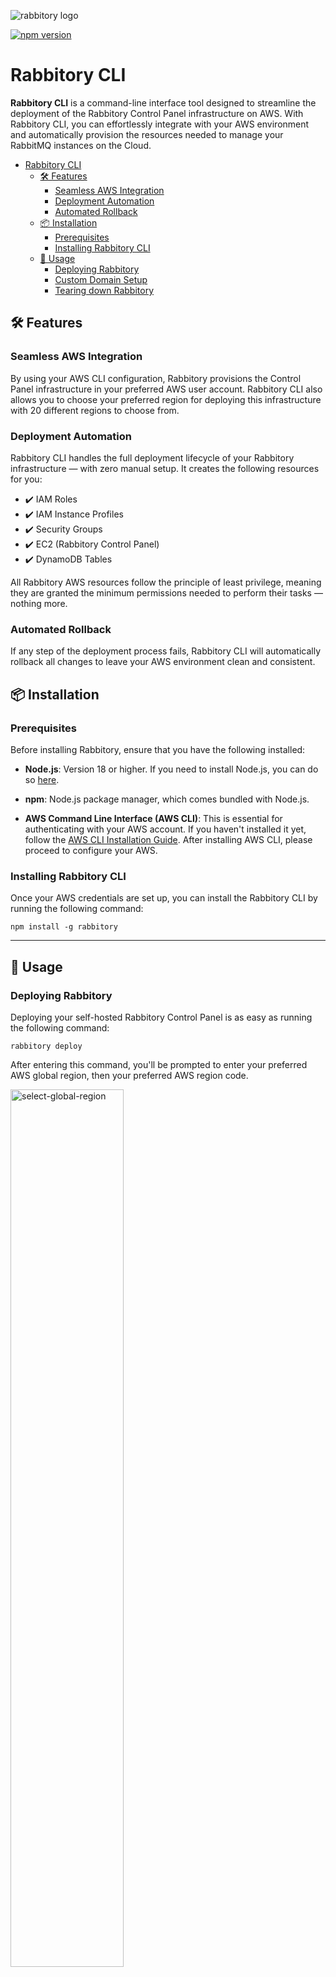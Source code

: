 <a name="top"></a>
![rabbitory logo](https://raw.githubusercontent.com/your-username/rabbitory/main/assets/rabbitory-logo.png)

[![npm version](https://img.shields.io/npm/v/rabbitory_cli)](https://www.npmjs.com/package/rabbitory_cli)

# Rabbitory CLI

**Rabbitory CLI** is a command-line interface tool designed to streamline the deployment of the Rabbitory Control Panel infrastructure on AWS. With Rabbitory CLI, you can effortlessly integrate with your AWS environment and automatically provision the resources needed to manage your RabbitMQ instances on the Cloud.

- [Rabbitory CLI](#rabbitory-cli)
  - [🛠 Features](#🛠-features)
    - [Seamless AWS Integration](#seamless-aws-integration)
    - [Deployment Automation](#deployment-automation)
    - [Automated Rollback](#automated-rollback)
  - [📦 Installation](#📦-installation)
    - [Prerequisites](#prerequisites)
    - [Installing Rabbitory CLI](#installing-rabbitory-cli)
  - [🐰 Usage](#🐰-usage)
    - [Deploying Rabbitory](#deploying-rabbitory)
    - [Custom Domain Setup](#custom-domain-setup)
    - [Tearing down Rabbitory](#tearing-down-rabbitory)

## 🛠 Features

### Seamless AWS Integration

By using your AWS CLI configuration, Rabbitory provisions the Control Panel infrastructure in your preferred AWS user account. Rabbitory CLI also allows you to choose your preferred region for deploying this infrastructure with 20 different regions to choose from.

### Deployment Automation

Rabbitory CLI handles the full deployment lifecycle of your Rabbitory infrastructure — with zero manual setup. It creates the following resources for you:

- ✔️ IAM Roles
- ✔️ IAM Instance Profiles
- ✔️ Security Groups
- ✔️ EC2 (Rabbitory Control Panel)
- ✔️ DynamoDB Tables

All Rabbitory AWS resources follow the principle of least privilege, meaning they are granted the minimum permissions needed to perform their tasks — nothing more.

### Automated Rollback

If any step of the deployment process fails, Rabbitory CLI will automatically rollback all changes to leave your AWS environment clean and consistent.

## 📦 Installation

### Prerequisites

Before installing Rabbitory, ensure that you have the following installed:

- **Node.js**: Version 18 or higher. If you need to install Node.js, you can do so [here](https://nodejs.org/).

- **npm**: Node.js package manager, which comes bundled with Node.js.

- **AWS Command Line Interface (AWS CLI)**: This is essential for authenticating with your AWS account. If you haven't installed it yet, follow the [AWS CLI Installation Guide](https://docs.aws.amazon.com/cli/latest/userguide/install-cliv2.html). After installing AWS CLI, please proceed to configure your AWS.

### Installing Rabbitory CLI

Once your AWS credentials are set up, you can install the Rabbitory CLI by running the following command:

```
npm install -g rabbitory
```

---

## 🐰 Usage

### Deploying Rabbitory

Deploying your self-hosted Rabbitory Control Panel is as easy as running the following command:

```
rabbitory deploy
```

After entering this command, you'll be prompted to enter your preferred AWS global region, then your preferred AWS region code.

<p align="left">
  <img src="https://raw.githubusercontent.com/Rabbitory/rabbitory_cli/assets/select-global-region-ex.png" alt="select-global-region" width="60%" />
</p>
<p align="left">
  <img src="https://raw.githubusercontent.com/Rabbitory/rabbitory_cli/assets/select-aws-region-ex.png" alt="select-aws-region" width="60%" />
</p>

Now that a region has been selected, you'll be prompted to choose between deploying to the default public IP address provided by AWS or providing your own custom domain. See next section for more information on custom domain setup.

Upon deployment, Rabbitory spins up all the necessary AWS infrastructure for you to self-host your personal Rabbitory Control Panel, where you can create, configure, and manage your RabbitMQ instances. Once Rabbitory has been successfully deployed, you'll receive a link to your Control Panel.

![Deploy success](https://raw.githubusercontent.com/Rabbitory/rabbitory_cli/assets/rabbitory-deploy-success.png)

#### Custom Domain Setup

Using a custom domain provides secure HTTPS access and a professional URL for your Control Panel. If you choose the default public IP option, the Control Panel will only be accessible via HTTP.

If you opt to use a custom domain, you’ll be prompted to provide your domain name and email address. You’ll then need to update your domain registrar's nameservers with the ones provided. After DNS propagation (which may take up to 30 minutes), the deployment will automatically:

- Create Route 53 records for both your apex domain and www subdomain
- Set up SSL certificates using Let's Encrypt
- Configure Nginx with HTTPS

Your Rabbitory Control Panel will then be accessible via HTTPS at both your apex domain (<https://yourdomain.com>) and www subdomain (<https://www.yourdomain.com>).

### Tearing down Rabbitory

If you need to teardown your Rabbitory Control Panel and all of its associated RabbitMQ instances, you can run the following command:

```
rabbitory destroy
```

Tearing down Rabbitory involves selecting the global region and AWS region code where your Rabbitory Control Panel was initially deployed. Then, all AWS resources that were created will be automatically deleted for you, leaving you with a clean AWS environment.

<p align="left">
  <img src="https://raw.githubusercontent.com/Rabbitory/rabbitory_cli/assets/rabbitory-destroy-success.png" alt="select-aws-region" width="80%" />
</p>

---

🤝 Developed By: Jacqueline Amherst | Zijin Gong | Laren Cozart | Mason Abruzzesse

-->create links for our names to our github overview pages
